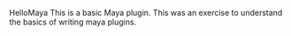 HelloMaya
This is a basic Maya plugin.
This was an exercise to understand the basics of writing maya plugins.
